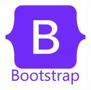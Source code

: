 <a href="https://www.w3.org/html/"><img src=https://raw.githubusercontent.com/devicons/devicon/master/icons/bootstrap/bootstrap-plain-wordmark.svg>



